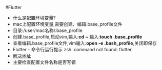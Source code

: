 #Flutter

- 什么是配置环境变量?
 - mac上配置环境变量,需要创建、编辑.base_profile文件
 - 目录:/user/mac名称/.base_profile
 - 创建.base_profile,启动vim,输入:**cd ~**  输入:**touch .base_profile**
 - 查看编辑.base_profile文件,vim输入:**open -e .bash_profile**,关闭即保存
- Flutter - 命令行运行提示 zsh: command not found: flutter
 - [解决地址](http://https://blog.csdn.net/iotjin/article/details/105629266)
 - 主要检查配置文件名称是否写错